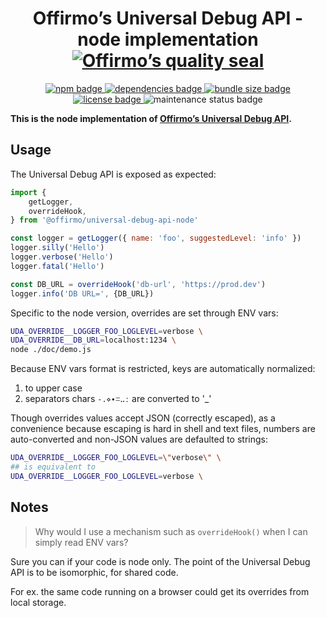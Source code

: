 
<h1 align="center">
	Offirmo’s Universal Debug API - node implementation<br>
	<a href="https://www.offirmo.net/offirmo-monorepo/0-doc/modules-directory/index.html">
		<img src="https://www.offirmo.net/offirmo-monorepo/0-doc/quality-seal/offirmos_quality_seal.svg" alt="Offirmo’s quality seal">
	</a>
</h1>

<p align="center">
	<a alt="npm package page"
	  href="https://www.npmjs.com/package/@offirmo/universal-debug-api-node">
		<img alt="npm badge"
		  src="https://img.shields.io/npm/v/@offirmo/universal-debug-api-node.svg">
	</a>
	<a alt="dependencies analysis"
	  href="https://david-dm.org/offirmo/offirmo-monorepo?path=3-advanced--multi%2Funiversal-debug-api-node">
		<img alt="dependencies badge"
		  src="https://img.shields.io/david/offirmo/offirmo-monorepo.svg?path=3-advanced--multi%2Funiversal-debug-api-node">
	</a>
	<a alt="bundle size evaluation"
	  href="https://bundlephobia.com/result?p=@offirmo/universal-debug-api-node">
		<img alt="bundle size badge"
		  src="https://img.shields.io/bundlephobia/minzip/@offirmo/universal-debug-api-node.svg">
	</a>
	<a alt="license"
	  href="https://unlicense.org/">
		<img alt="license badge"
		  src="https://img.shields.io/badge/license-public_domain-brightgreen.svg">
	</a>
	<img alt="maintenance status badge"
	  src="https://img.shields.io/maintenance/yes/2022.svg">
</p>

**This is the node implementation of [Offirmo’s Universal Debug API](https://universal-debug-api-js.netlify.app/).**

## Usage

The Universal Debug API is exposed as expected:

```javascript
import {
	getLogger,
	overrideHook,
} from '@offirmo/universal-debug-api-node'

const logger = getLogger({ name: 'foo', suggestedLevel: 'info' })
logger.silly('Hello')
logger.verbose('Hello')
logger.fatal('Hello')

const DB_URL = overrideHook('db-url', 'https://prod.dev')
logger.info('DB URL=', {DB_URL})
```

Specific to the node version, overrides are set through ENV vars:

```bash
UDA_OVERRIDE__LOGGER_FOO_LOGLEVEL=verbose \
UDA_OVERRIDE__DB_URL=localhost:1234 \
node ./doc/demo.js
```

Because ENV vars format is restricted, keys are automatically normalized:
1. to upper case
1. separators chars `-.⋄∙ꘌꓺː` are converted to '_'

Though overrides values accept JSON (correctly escaped),
as a convenience because escaping is hard in shell and text files,
numbers are auto-converted and non-JSON values are defaulted to strings:

```bash
UDA_OVERRIDE__LOGGER_FOO_LOGLEVEL=\"verbose\" \
## is equivalent to
UDA_OVERRIDE__LOGGER_FOO_LOGLEVEL=verbose \
```

## Notes

> Why would I use a mechanism such as `overrideHook()` when I can simply read ENV vars?

Sure you can if your code is node only.
The point of the Universal Debug API is to be isomorphic,
for shared code.

For ex. the same code running on a browser could get its overrides from local storage.
